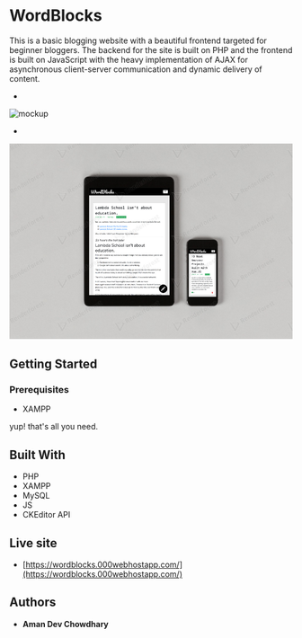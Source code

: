 # WordBlocks
This is a basic blogging website with a beautiful frontend targeted for beginner bloggers. The backend for the site is built on PHP and the frontend is built on JavaScript with the heavy implementation of AJAX for asynchronous client-server communication and dynamic delivery of content. 

*

![mockup](/Screenshots/mockup.png)

* 
![mockup1](/Screenshots/mockup1.jpg)
## Getting Started

### Prerequisites

 * XAMPP
   
yup! that's all you need.

## Built With

* PHP
* XAMPP
* MySQL
* JS
* CKEditor API

## Live site

* [https://wordblocks.000webhostapp.com/](https://wordblocks.000webhostapp.com/)

## Authors

* **Aman Dev Chowdhary**

